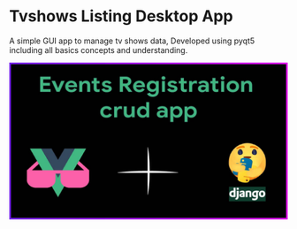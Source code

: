 # Tvshows Listing Desktop App
A simple GUI app to manage tv shows data, Developed using pyqt5 including all basics concepts and understanding.

<img src="https://github.com/rawheel/Event-Registration-App/blob/api-int/src/assets/cover.jpg" alt="MyUnfollowers-main">
